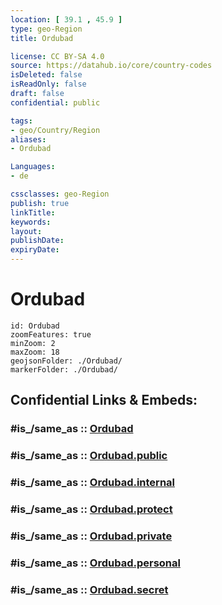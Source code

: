 ```yaml
---
location: [ 39.1 , 45.9 ] 
type: geo-Region
title: Ordubad

license: CC BY-SA 4.0
source: https://datahub.io/core/country-codes
isDeleted: false
isReadOnly: false
draft: false
confidential: public

tags:
- geo/Country/Region
aliases:
- Ordubad

Languages:
- de

cssclasses: geo-Region
publish: true
linkTitle: 
keywords: 
layout: 
publishDate: 
expiryDate: 
---
```


# Ordubad

```leaflet
id: Ordubad
zoomFeatures: true 
minZoom: 2 
maxZoom: 18
geojsonFolder: ./Ordubad/
markerFolder: ./Ordubad/
```


## Confidential Links & Embeds: 

### #is_/same_as :: [Ordubad](/_Standards/Earth/Continent/Asia/Asia~North~West/Azerbaijan/Regions~Azerbaijan/Nakhchivan/counties~Nakhchivan/Ordubad.md) 

### #is_/same_as :: [Ordubad.public](/_public/Earth/Continent/Asia/Asia~North~West/Azerbaijan/Regions~Azerbaijan/Nakhchivan/counties~Nakhchivan/Ordubad.public.md) 

### #is_/same_as :: [Ordubad.internal](/_internal/Earth/Continent/Asia/Asia~North~West/Azerbaijan/Regions~Azerbaijan/Nakhchivan/counties~Nakhchivan/Ordubad.internal.md) 

### #is_/same_as :: [Ordubad.protect](/_protect/Earth/Continent/Asia/Asia~North~West/Azerbaijan/Regions~Azerbaijan/Nakhchivan/counties~Nakhchivan/Ordubad.protect.md) 

### #is_/same_as :: [Ordubad.private](/_private/Earth/Continent/Asia/Asia~North~West/Azerbaijan/Regions~Azerbaijan/Nakhchivan/counties~Nakhchivan/Ordubad.private.md) 

### #is_/same_as :: [Ordubad.personal](/_personal/Earth/Continent/Asia/Asia~North~West/Azerbaijan/Regions~Azerbaijan/Nakhchivan/counties~Nakhchivan/Ordubad.personal.md) 

### #is_/same_as :: [Ordubad.secret](/_secret/Earth/Continent/Asia/Asia~North~West/Azerbaijan/Regions~Azerbaijan/Nakhchivan/counties~Nakhchivan/Ordubad.secret.md)

